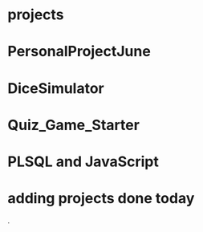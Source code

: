 # projects

# PersonalProjectJune

# DiceSimulator

# Quiz_Game_Starter

# PLSQL and JavaScript
# adding projects done today
.
